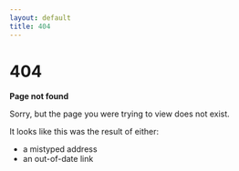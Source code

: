 ```yaml
---
layout: default
title: 404
---
```


# 404

 **Page not found**

 Sorry, but the page you were trying to view does not exist.

 It looks like this was the result of either:

- a mistyped address
- an out-of-date link